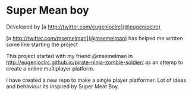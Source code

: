Super Mean boy
===========================

Developed by [a http://twitter.com/eugenioclrc](@eugenioclrc) 


[a http://twitter.com/msemelman](@msemelman) has helped me written some line starting the project

This project started with my friend @msemelman in http://eugenioclrc.github.io/pirate-ninja-zombie-soldier/ as an attemp to create a online multiplayer platform.

I have created a new repo to make a single player platformer. Lot of ideas and behaviour its inspired by Super Meat Boy.

